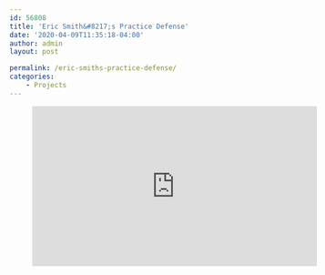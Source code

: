 ```yaml
---
id: 56808
title: 'Eric Smith&#8217;s Practice Defense'
date: '2020-04-09T11:35:18-04:00'
author: admin
layout: post

permalink: /eric-smiths-practice-defense/
categories:
    - Projects
---
```


<figure class="wp-block-embed-vimeo wp-block-embed is-type-video is-provider-vimeo wp-embed-aspect-16-9 wp-has-aspect-ratio"><div class="wp-block-embed__wrapper"><iframe allow="autoplay; fullscreen; picture-in-picture; clipboard-write" frameborder="0" height="281" loading="lazy" src="https://player.vimeo.com/video/403840058?dnt=1&app_id=122963" title="Eric Smith's practice defense before a live audience" width="500"></iframe></div></figure>